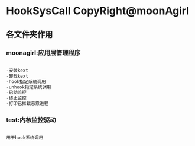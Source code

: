 # HookSysCall CopyRight@moonAgirl

## 各文件夹作用

### moonagirl:应用层管理程序

```python

-安装kext
-卸载kext
-hook指定系统调用
-unhook指定系统调用
-启动监控
-终止监控
-打印已拦截恶意进程

```

### test:内核监控驱动

```python

用于hook系统调用

```
